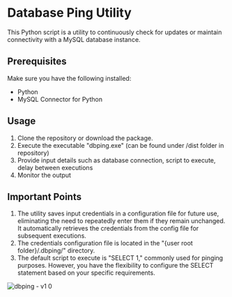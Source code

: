 # Database Ping Utility

This Python script is a utility to continuously check for updates or maintain connectivity with a MySQL database instance.

## Prerequisites

Make sure you have the following installed:
- Python
- MySQL Connector for Python

## Usage

1. Clone the repository or download the package.
2. Execute the executable "dbping.exe" (can be found under /dist folder in repository)
3. Provide input details such as database connection, script to execute, delay between executions
4. Monitor the output

## Important Points 

1. The utility saves input credentials in a configuration file for future use, eliminating the need to repeatedly enter them if they remain unchanged. It automatically retrieves the credentials from the config file for subsequent executions.
2. The credentials configuration file is located in the "{user root folder}/.dbping/" directory.
3. The default script to execute is "SELECT 1," commonly used for pinging purposes. However, you have the flexibility to configure the SELECT statement based on your specific requirements.

![dbping - v1 0](https://github.com/makarandthengdi/dbping/assets/3303519/0d443772-2989-47e6-ab87-5984e30e056d)

